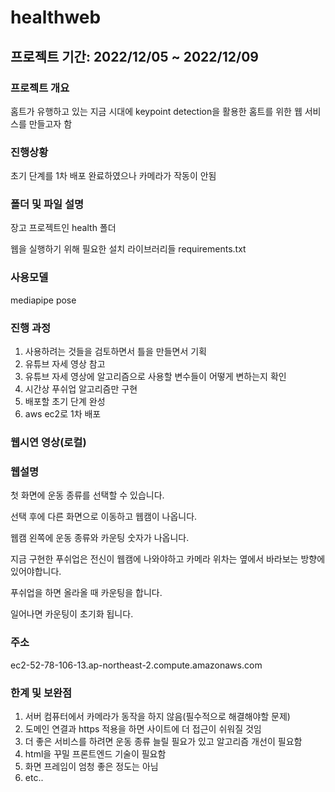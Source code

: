 # healthweb

## 프로젝트 기간: 2022/12/05 ~ 2022/12/09

### 프로젝트 개요
홈트가 유행하고 있는 지금 시대에 keypoint detection을 활용한 홈트를 위한 웹 서비스를 만들고자 함

### 진행상황
초기 단계를 1차 배포 완료하였으나 카메라가 작동이 안됨

### 폴더 및 파일 설명
장고 프로젝트인 health 폴더

웹을 실행하기 위해 필요한 설치 라이브러리들 requirements.txt

### 사용모델
mediapipe pose

### 진행 과정
1. 사용하려는 것들을 검토하면서 틀을 만들면서 기획
2. 유튜브 자세 영상 참고
3. 유튜브 자세 영상에 알고리즘으로 사용할 변수들이 어떻게 변하는지 확인
4. 시간상 푸쉬업 알고리즘만 구현
5. 배포할 초기 단계 완성
6. aws ec2로 1차 배포

### 웹시연 영상(로컬)

### 웹설명
첫 화면에 운동 종류를 선택할 수 있습니다.

선택 후에 다른 화면으로 이동하고 웹캠이 나옵니다.

웹캠 왼쪽에 운동 종류와 카운팅 숫자가 나옵니다.

지금 구현한 푸쉬업은 전신이 웹캠에 나와야하고 카메라 위차는 옆에서 바라보는 방향에 있어야합니다.

푸쉬업을 하면 올라올 때 카운팅을 합니다.

일어나면 카운팅이 초기화 됩니다.

### 주소
ec2-52-78-106-13.ap-northeast-2.compute.amazonaws.com

### 한계 및 보완점
1. 서버 컴퓨터에서 카메라가 동작을 하지 않음(필수적으로 해결해야할 문제)
2. 도메인 연결과 https 적용을 하면 사이트에 더 접근이 쉬워질 것임
3. 더 좋은 서비스를 하려면 운동 종류 늘릴 필요가 있고 알고리즘 개선이 필요함
4. html을 꾸밀 프론트엔드 기술이 필요함
5. 화면 프레임이 엄청 좋은 정도는 아님
6. etc..

